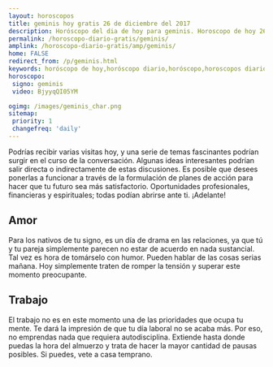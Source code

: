```yaml
---
layout: horoscopos
title: geminis hoy gratis 26 de diciembre del 2017 
description: Horóscopo del dia de hoy para geminis. Horoscopo de hoy 26 de diciembre del 2017. Las predicciones de amor, trabajo, vida personal gratis.
permalink: /horoscopo-diario-gratis/geminis/
amplink: /horoscopo-diario-gratis/amp/geminis/
home: FALSE
redirect_from: /p/geminis.html
keywords: horóscopo de hoy,horóscopo diario,horóscopo,horoscopos diarios gratis del dia de hoy,horóscopo diario gratis,horóscopo esperanza gracia,horoscopo geminis hoy,horoscop,horóscopos gratis,Tarot,Astrologia,Zodíaco,horoscopo gratis,Horóscopo gratis,horoscopo,horoscopo de hoy,Aries,Tauro,Géminis,Geminis,Cáncer,Cancer,Leo,Virgo,Libra,Escorpio,Sagitario,Capricornio,Acuario,Piscis,2017,2018,2019,tarot gratis,vidente,tarot de si o no,tarot del amor
horoscopo:
 signo: geminis
 video: BjyyqQI05YM

ogimg: /images/geminis_char.png
sitemap:
 priority: 1
 changefreq: 'daily'
---
```



Podrías recibir varias visitas hoy, y una serie de temas fascinantes podrían surgir en el curso de la conversación. Algunas ideas interesantes podrían salir directa o indirectamente de estas discusiones. Es posible que desees ponerlas a funcionar a través de la formulación de planes de acción para hacer que tu futuro sea más satisfactorio. Oportunidades profesionales, financieras y espirituales; todas podían abrirse ante ti. ¡Adelante!

## Amor

Para los nativos de tu signo, es un día de drama en las relaciones, ya que tú y tu pareja simplemente parecen no estar de acuerdo en nada sustancial. Tal vez es hora de tomárselo con humor. Pueden hablar de las cosas serias mañana. Hoy simplemente traten de romper la tensión y superar este momento preocupante.

## Trabajo

El trabajo no es en este momento una de las prioridades que ocupa tu mente. Te dará la impresión de que tu día laboral no se acaba más. Por eso, no emprendas nada que requiera autodisciplina. Extiende hasta donde puedas la hora del almuerzo y trata de hacer la mayor cantidad de pausas posibles. Si puedes, vete a casa temprano.